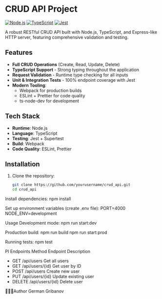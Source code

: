 # CRUD API Project

[![Node.js](https://img.shields.io/badge/Node.js-18+-339933.svg?logo=node.js)](https://nodejs.org/)
[![TypeScript](https://img.shields.io/badge/TypeScript-5.0+-3178C6.svg?logo=typescript)](https://www.typescriptlang.org/)
[![Jest](https://img.shields.io/badge/Jest-29.0+-C21325.svg?logo=jest)](https://jestjs.io/)

A robust RESTful CRUD API built with Node.js, TypeScript, and Express-like HTTP server, featuring comprehensive
validation and testing.

## Features

- **Full CRUD Operations** (Create, Read, Update, Delete)
- **TypeScript Support** - Strong typing throughout the application
- **Request Validation** - Runtime type checking for all inputs
- **Unit & Integration Tests** - 100% endpoint coverage with Jest
- **Modern Tooling**:
    - Webpack for production builds
    - ESLint + Prettier for code quality
    - ts-node-dev for development

## Tech Stack

- **Runtime**: Node.js
- **Language**: TypeScript
- **Testing**: Jest + Supertest
- **Build**: Webpack
- **Code Quality**: ESLint, Prettier

## Installation

1. Clone the repository:
   ```bash
   git clone https://github.com/yourusername/crud_api.git
   cd crud_api

Install dependencies:
npm install

Set up environment variables (create .env file):
PORT=4000
NODE_ENV=development

Usage
Development mode:
npm run start:dev

Production build:
npm run build
npm run start:prod

Running tests:
npm test

PI Endpoints
Method Endpoint Description

- GET /api/users Get all users
- GET /api/users/{id} Get user by ID
- POST /api/users Create new user
- PUT /api/users/{id} Update existing user
- DELETE /api/users/{id} Delete user

👨🏽‍💻Author
German Gribanov